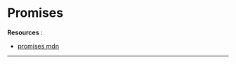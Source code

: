 # Promises

**Resources** :

- [promises mdn](https://developer.mozilla.org/en-US/docs/Web/JavaScript/Reference/Global_Objects/Promise)

----
